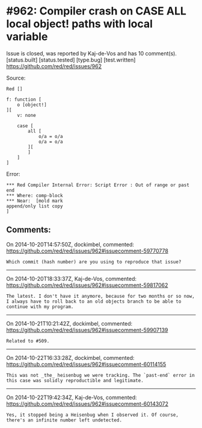 
#962: Compiler crash on CASE ALL local object! paths with local variable
================================================================================
Issue is closed, was reported by Kaj-de-Vos and has 10 comment(s).
[status.built] [status.tested] [type.bug] [test.written]
<https://github.com/red/red/issues/962>

Source:

```
Red []

f: function [
    o [object!]
][
    v: none

    case [
        all [
            o/a = o/a
            o/a = o/a
        ][
        ]
    ]
]
```

Error:

```
*** Red Compiler Internal Error: Script Error : Out of range or past end 
*** Where: comp-block 
*** Near:  [mold mark 
append/only list copy
]
```



Comments:
--------------------------------------------------------------------------------

On 2014-10-20T14:57:50Z, dockimbel, commented:
<https://github.com/red/red/issues/962#issuecomment-59770778>

    Which commit (hash number) are you using to reproduce that issue?

--------------------------------------------------------------------------------

On 2014-10-20T18:33:37Z, Kaj-de-Vos, commented:
<https://github.com/red/red/issues/962#issuecomment-59817062>

    The latest. I don't have it anymore, because for two months or so now, I always have to roll back to an old objects branch to be able to continue with my program.

--------------------------------------------------------------------------------

On 2014-10-21T10:21:42Z, dockimbel, commented:
<https://github.com/red/red/issues/962#issuecomment-59907139>

    Related to #509.

--------------------------------------------------------------------------------

On 2014-10-22T16:33:28Z, dockimbel, commented:
<https://github.com/red/red/issues/962#issuecomment-60114155>

    This was not _the_ heisenbug we were tracking. The `past-end` error in this case was solidly reproductible and legitimate.

--------------------------------------------------------------------------------

On 2014-10-22T19:42:34Z, Kaj-de-Vos, commented:
<https://github.com/red/red/issues/962#issuecomment-60143072>

    Yes, it stopped being a Heisenbug when I observed it. Of course, there's an infinite number left undetected.

